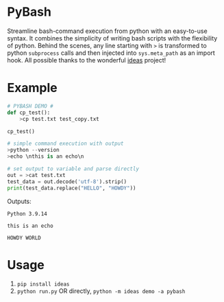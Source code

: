 # PyBash

Streamline bash-command execution from python with an easy-to-use syntax. It combines the simplicity of writing bash scripts with the flexibility of python. Behind the scenes, any line starting with `>` is transformed to python `subprocess` calls and then injected into `sys.meta_path` as an import hook. All possible thanks to the wonderful [ideas](https://github.com/aroberge/ideas) project!


# Example

```python
# PYBASH DEMO #
def cp_test():
    >cp test.txt test_copy.txt

cp_test()

# simple command execution with output
>python --version
>echo \nthis is an echo\n

# set output to variable and parse directly
out = >cat test.txt
test_data = out.decode('utf-8').strip()
print(test_data.replace("HELLO", "HOWDY"))
```

Outputs:
```
Python 3.9.14

this is an echo

HOWDY WORLD
```

# Usage
1. `pip install ideas`
2. `python run.py` OR directly, `python -m ideas demo -a pybash`
